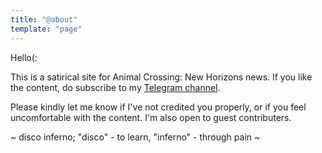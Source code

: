 ```yaml
---
title: "@about"
template: "page"
---
```


Hello(:

This is a satirical site for Animal Crossing: New Horizons news. If you like the content, do subscribe to my [Telegram channel](https://t.me/the5amcrook).

Please kindly let me know if I've not credited you properly, or if you feel uncomfortable with the content. I'm also open to guest contributers.

~ disco inferno; "disco" - to learn, "inferno" - through pain ~

